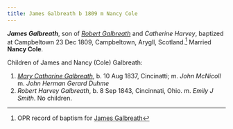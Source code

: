 ```yaml
---
title: James Galbreath b 1809 m Nancy Cole
---
```

***James Galbreath***, son of *[Robert Galbreath](galbreath-robert-1778.md)* and *Catherine Harvey*,
 baptized at Campbeltown 23 Dec 1809, Campbeltown, Arygll, Scotland.[^birth]
Married **Nancy Cole**.

Children of James and Nancy (Cole) Galbreath:

1. *[Mary Catharine Galbreath](galbreath-mary-catharine-1837.md)*, b. 10 Aug 1837, Cincinatti; m. *John McNicoll* m. *John Herman Gerard Duhme*
2. *Robert Harvey Galbreath*, b. 8 Sep 1843, Cincinnati, Ohio. m. *Emily J Smith*. No children.

[^birth]: OPR record of baptism for [James Galbreath](/sources/opr-campbeltown-births.md#1809-12-27-james-galbreath)
